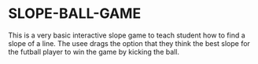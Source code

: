 # SLOPE-BALL-GAME
This is a very basic interactive slope game to teach student how to find a slope of a line. The usee drags the option that they think the best slope for the futball player to win the game by kicking the ball.
